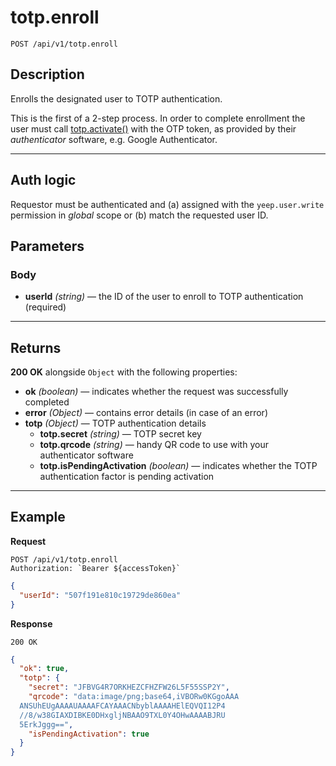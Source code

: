 # totp.enroll

`POST /api/v1/totp.enroll`

## Description

Enrolls the designated user to TOTP authentication.

This is the first of a 2-step process. In order to complete enrollment the user must call [totp.activate()](totp.activate.md) with the OTP token, as provided by their _authenticator_ software, e.g. Google Authenticator.

---

## Auth logic

Requestor must be authenticated and (a) assigned with the `yeep.user.write` permission in _global_ scope or (b) match the requested user ID.

## Parameters

### Body

- **userId** _(string)_ — the ID of the user to enroll to TOTP authentication (required)

---

## Returns

**200 OK** alongside `Object` with the following properties:

- **ok** _(boolean)_ — indicates whether the request was successfully completed
- **error** _(Object)_ — contains error details (in case of an error)
- **totp** _(Object)_ — TOTP authentication details
  - **totp.secret** _(string)_ — TOTP secret key
  - **totp.qrcode** _(string)_ — handy QR code to use with your authenticator software
  - **totp.isPendingActivation** _(boolean)_ — indicates whether the TOTP authentication factor is pending activation

---

## Example

**Request**

```
POST /api/v1/totp.enroll
Authorization: `Bearer ${accessToken}`
```

```json
{
  "userId": "507f191e810c19729de860ea"
}
```

**Response**

`200 OK`

```json
{
  "ok": true,
  "totp": {
    "secret": "JFBVG4R7ORKHEZCFHZFW26L5F55SSP2Y",
    "qrcode": "data:image/png;base64,iVBORw0KGgoAAA
  ANSUhEUgAAAAUAAAAFCAYAAACNbyblAAAAHElEQVQI12P4
  //8/w38GIAXDIBKE0DHxgljNBAAO9TXL0Y4OHwAAAABJRU
  5ErkJggg==",
    "isPendingActivation": true
  }
}
```
